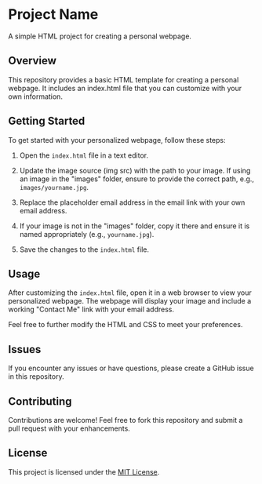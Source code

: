# Project Name

A simple HTML project for creating a personal webpage.

## Overview

This repository provides a basic HTML template for creating a personal webpage. It includes an index.html file that you can customize with your own information.

## Getting Started

To get started with your personalized webpage, follow these steps:

1. Open the `index.html` file in a text editor.

2. Update the image source (img src) with the path to your image. If using an image in the "images" folder, ensure to provide the correct path, e.g., `images/yourname.jpg`.

3. Replace the placeholder email address in the email link with your own email address.

4. If your image is not in the "images" folder, copy it there and ensure it is named appropriately (e.g., `yourname.jpg`).

5. Save the changes to the `index.html` file.

## Usage

After customizing the `index.html` file, open it in a web browser to view your personalized webpage. The webpage will display your image and include a working "Contact Me" link with your email address.

Feel free to further modify the HTML and CSS to meet your preferences.

## Issues

If you encounter any issues or have questions, please create a GitHub issue in this repository.

## Contributing

Contributions are welcome! Feel free to fork this repository and submit a pull request with your enhancements.

## License

This project is licensed under the [MIT License](LICENSE).
